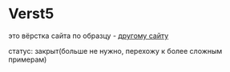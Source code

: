 # Verst5
это вёрстка сайта по образцу - [другому сайту](https://nicepage.com/html-templates/preview/dining-on-the-lake-91384?device=desktop)

статус: закрыт(больше не нужно, перехожу к более сложным примерам)